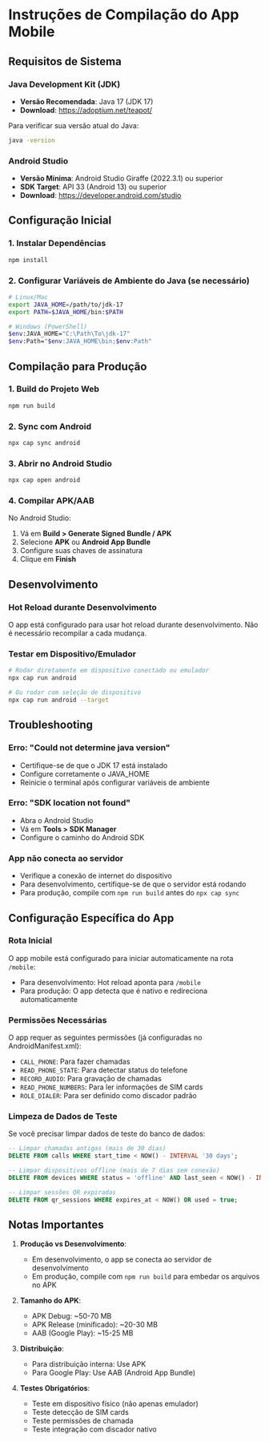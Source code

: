 # Instruções de Compilação do App Mobile

## Requisitos de Sistema

### Java Development Kit (JDK)
- **Versão Recomendada**: Java 17 (JDK 17)
- **Download**: https://adoptium.net/teapot/

Para verificar sua versão atual do Java:
```bash
java -version
```

### Android Studio
- **Versão Mínima**: Android Studio Giraffe (2022.3.1) ou superior
- **SDK Target**: API 33 (Android 13) ou superior
- **Download**: https://developer.android.com/studio

## Configuração Inicial

### 1. Instalar Dependências
```bash
npm install
```

### 2. Configurar Variáveis de Ambiente do Java (se necessário)
```bash
# Linux/Mac
export JAVA_HOME=/path/to/jdk-17
export PATH=$JAVA_HOME/bin:$PATH

# Windows (PowerShell)
$env:JAVA_HOME="C:\Path\To\jdk-17"
$env:Path="$env:JAVA_HOME\bin;$env:Path"
```

## Compilação para Produção

### 1. Build do Projeto Web
```bash
npm run build
```

### 2. Sync com Android
```bash
npx cap sync android
```

### 3. Abrir no Android Studio
```bash
npx cap open android
```

### 4. Compilar APK/AAB
No Android Studio:
1. Vá em **Build > Generate Signed Bundle / APK**
2. Selecione **APK** ou **Android App Bundle**
3. Configure suas chaves de assinatura
4. Clique em **Finish**

## Desenvolvimento

### Hot Reload durante Desenvolvimento
O app está configurado para usar hot reload durante desenvolvimento. Não é necessário recompilar a cada mudança.

### Testar em Dispositivo/Emulador
```bash
# Rodar diretamente em dispositivo conectado ou emulador
npx cap run android

# Ou rodar com seleção de dispositivo
npx cap run android --target
```

## Troubleshooting

### Erro: "Could not determine java version"
- Certifique-se de que o JDK 17 está instalado
- Configure corretamente o JAVA_HOME
- Reinicie o terminal após configurar variáveis de ambiente

### Erro: "SDK location not found"
- Abra o Android Studio
- Vá em **Tools > SDK Manager**
- Configure o caminho do Android SDK

### App não conecta ao servidor
- Verifique a conexão de internet do dispositivo
- Para desenvolvimento, certifique-se de que o servidor está rodando
- Para produção, compile com `npm run build` antes do `npx cap sync`

## Configuração Específica do App

### Rota Inicial
O app mobile está configurado para iniciar automaticamente na rota `/mobile`:
- Para desenvolvimento: Hot reload aponta para `/mobile`
- Para produção: O app detecta que é nativo e redireciona automaticamente

### Permissões Necessárias
O app requer as seguintes permissões (já configuradas no AndroidManifest.xml):
- `CALL_PHONE`: Para fazer chamadas
- `READ_PHONE_STATE`: Para detectar status do telefone
- `RECORD_AUDIO`: Para gravação de chamadas
- `READ_PHONE_NUMBERS`: Para ler informações de SIM cards
- `ROLE_DIALER`: Para ser definido como discador padrão

### Limpeza de Dados de Teste

Se você precisar limpar dados de teste do banco de dados:

```sql
-- Limpar chamadas antigas (mais de 30 dias)
DELETE FROM calls WHERE start_time < NOW() - INTERVAL '30 days';

-- Limpar dispositivos offline (mais de 7 dias sem conexão)
DELETE FROM devices WHERE status = 'offline' AND last_seen < NOW() - INTERVAL '7 days';

-- Limpar sessões QR expiradas
DELETE FROM qr_sessions WHERE expires_at < NOW() OR used = true;
```

## Notas Importantes

1. **Produção vs Desenvolvimento**:
   - Em desenvolvimento, o app se conecta ao servidor de desenvolvimento
   - Em produção, compile com `npm run build` para embedar os arquivos no APK

2. **Tamanho do APK**:
   - APK Debug: ~50-70 MB
   - APK Release (minificado): ~20-30 MB
   - AAB (Google Play): ~15-25 MB

3. **Distribuição**:
   - Para distribuição interna: Use APK
   - Para Google Play: Use AAB (Android App Bundle)

4. **Testes Obrigatórios**:
   - Teste em dispositivo físico (não apenas emulador)
   - Teste detecção de SIM cards
   - Teste permissões de chamada
   - Teste integração com discador nativo
